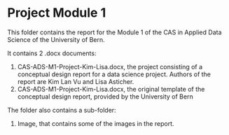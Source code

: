 # Project Module 1 

This folder contains the report for the Module 1 of the CAS in Applied Data Science of the University of Bern. 

It contains 2 .docx documents: 
1. CAS-ADS-M1-Project-Kim-Lisa.docx, the project consisting of a conceptual design report for a data science project. Authors of the report are Kim Lan Vu and Lisa Asticher. 
2. CAS-ADS-M1-Project-Kim-Lisa.docx, the original template of the conceptual design report, provided by the University of Bern 

The folder also contains a sub-folder: 
1. Image, that contains some of the images in the report. 
